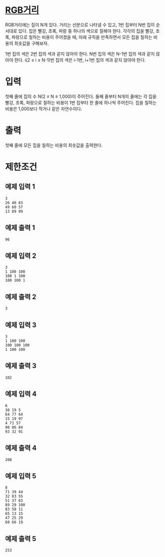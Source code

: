 # [RGB거리](https://www.acmicpc.net/problem/1149)

RGB거리에는 집이 N개 있다. 거리는 선분으로 나타낼 수 있고, 1번 집부터 N번 집이 순서대로 있다.
집은 빨강, 초록, 파랑 중 하나의 색으로 칠해야 한다. 각각의 집을 빨강, 초록, 파랑으로 칠하는 비용이 주어졌을 때, 아래 규칙을 만족하면서 모든 집을 칠하는 비용의 최솟값을 구해보자.

1번 집의 색은 2번 집의 색과 같지 않아야 한다.
N번 집의 색은 N-1번 집의 색과 같지 않아야 한다.
i(2 ≤ i ≤ N-1)번 집의 색은 i-1번, i+1번 집의 색과 같지 않아야 한다.

# 입력


첫째 줄에 집의 수 N(2 ≤ N ≤ 1,000)이 주어진다. 둘째 줄부터 N개의 줄에는 각 집을 빨강, 초록, 파랑으로 칠하는 비용이 1번 집부터 한 줄에 하나씩 주어진다. 집을 칠하는 비용은 1,000보다 작거나 같은 자연수이다.

# 출력


첫째 줄에 모든 집을 칠하는 비용의 최솟값을 출력한다.

# 제한조건



## 예제 입력 1

```
3
26 40 83
49 60 57
13 89 99
```

## 예제 출력 1

```
96
```

## 예제 입력 2

```
3
1 100 100
100 1 100
100 100 1
```

## 예제 출력 2

```
3
```

## 예제 입력 3

```
3
1 100 100
100 100 100
1 100 100
```

## 예제 출력 3

```
102
```

## 예제 입력 4

```
6
30 19 5
64 77 64
15 19 97
4 71 57
90 86 84
93 32 91
```

## 예제 출력 4

```
208
```

## 예제 입력 5

```
8
71 39 44
32 83 55
51 37 63
89 29 100
83 58 11
65 13 15
47 25 29
60 66 19
```

## 예제 출력 5

```
253
```

